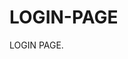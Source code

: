 # LOGIN-PAGE                                             
LOGIN PAGE.                                                                                          
                                                            
                       
                                                                                                      
                                                                      
                
                                     



                                             
                                                                                  
                                                                                                                                                                                                                         
